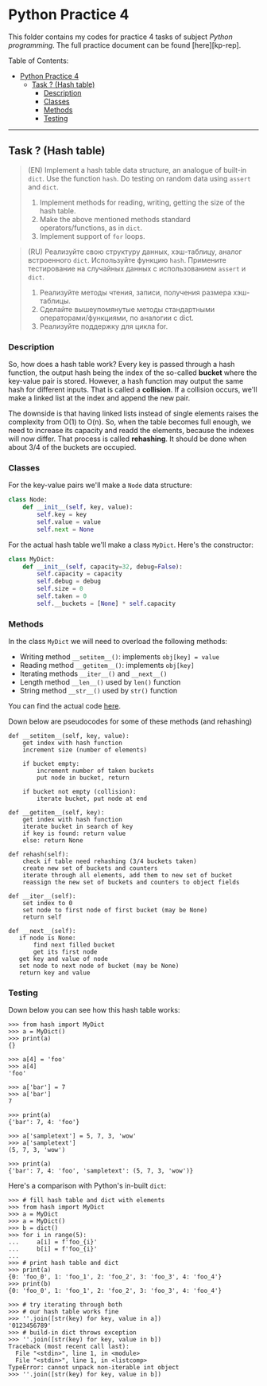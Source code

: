# Python Practice 4
This folder contains my codes for practice 4 tasks of subject *Python programming*.
The full practice document can be found [here][kp-rep].

Table of Contents:
- [Python Practice 4](#python-practice-4)
  - [Task ? (Hash table)](#task--hash-table)
    - [Description](#description)
    - [Classes](#classes)
    - [Methods](#methods)
    - [Testing](#testing)

---
## Task ? (Hash table)
> (EN) Implement a hash table data structure, an analogue of built-in `dict`. Use the function `hash`. Do testing on random data using `assert` and `dict`.
> 1. Implement methods for reading, writing, getting the size of the hash table.
> 2. Make the above mentioned methods standard operators/functions, as in `dict`.
> 3. Implement support of `for` loops.

> (RU) Реализуйте свою структуру данных, хэш-таблицу, аналог встроенного `dict`. Используйте функцию `hash`. Примените тестирование на случайных данных с использованием `assert` и `dict`.
> 1. Реализуйте методы чтения, записи, получения размера хэш-таблицы.
> 2. Сделайте вышеупомянутые методы стандартными операторами/функциями, по аналогии с dict.
> 3. Реализуйте поддержку для цикла for.

### Description
So, how does a hash table work? Every key is passed through a hash function, the output hash being the index of the so-called **bucket** where the key-value pair is stored. However, a hash function may output the same hash for different inputs. That is called a **collision**. If a collision occurs, we'll make a linked list at the index and append the new pair.

The downside is that having linked lists instead of single elements raises the complexity from O(1) to O(n). So, when the table becomes full enough, we need to increase its capacity and readd the elements, because the indexes will now differ. That process is called **rehashing**. It should be done when about 3/4 of the buckets are occupied.

### Classes
For the key-value pairs we'll make a `Node` data structure:
```python
class Node:
    def __init__(self, key, value):
        self.key = key
        self.value = value
        self.next = None
```

For the actual hash table we'll make a class `MyDict`. Here's the constructor:
```python
class MyDict:
    def __init__(self, capacity=32, debug=False):
        self.capacity = capacity
        self.debug = debug
        self.size = 0
        self.taken = 0
        self.__buckets = [None] * self.capacity
```

### Methods
In the class `MyDict` we will need to overload the following methods:
- Writing method `__setitem__()`: implements `obj[key] = value`
- Reading method `__getitem__()`: implements `obj[key]`
- Iterating methods `__iter__()` and `__next__()`
- Length method `__len__()` used by `len()` function
- String method `__str__()` used by `str()` function

You can find the actual code [here][hash-table].

Down below are pseudocodes for some of these methods (and rehashing)
```pseudocode setitem
def __setitem__(self, key, value):
    get index with hash function
    increment size (number of elements)

    if bucket empty:
        increment number of taken buckets
        put node in bucket, return
        
    if bucket not empty (collision):
        iterate bucket, put node at end
```
```pseudocode __getitem__
def __getitem__(self, key):
    get index with hash function
    iterate bucket in search of key
    if key is found: return value
    else: return None
```
```pseudocode rehash
def rehash(self):
    check if table need rehashing (3/4 buckets taken)
    create new set of buckets and counters
    iterate through all elements, add them to new set of bucket
    reassign the new set of buckets and counters to object fields
```
```pseudocode __iter__
def __iter__(self):
    set index to 0
    set node to first node of first bucket (may be None)
    return self
```
```pseudocode __next__
def __next__(self):
   if node is None:
       find next filled bucket
       get its first node
   get key and value of node
   set node to next node of bucket (may be None)
   return key and value
```

### Testing
 Down below you can see how this hash table works:
```pycon
>>> from hash import MyDict
>>> a = MyDict()
>>> print(a)
{}

>>> a[4] = 'foo'
>>> a[4]
'foo'

>>> a['bar'] = 7
>>> a['bar']
7

>>> print(a)
{'bar': 7, 4: 'foo'}

>>> a['sampletext'] = 5, 7, 3, 'wow'
>>> a['sampletext']                 
(5, 7, 3, 'wow')

>>> print(a)
{'bar': 7, 4: 'foo', 'sampletext': (5, 7, 3, 'wow')}
```

Here's a comparison with Python's in-built `dict`:
```pycon
>>> # fill hash table and dict with elements
>>> from hash import MyDict
>>> a = MyDict
>>> a = MyDict()
>>> b = dict()
>>> for i in range(5): 
...     a[i] = f'foo_{i}'
...     b[i] = f'foo_{i}'
...
>>> # print hash table and dict
>>> print(a)
{0: 'foo_0', 1: 'foo_1', 2: 'foo_2', 3: 'foo_3', 4: 'foo_4'}
>>> print(b)
{0: 'foo_0', 1: 'foo_1', 2: 'foo_2', 3: 'foo_3', 4: 'foo_4'}

>>> # try iterating through both
>>> # our hash table works fine
>>> ''.join([str(key) for key, value in a])
'0123456789'
>>> # build-in dict throws exception
>>> ''.join([str(key) for key, value in b]) 
Traceback (most recent call last):
  File "<stdin>", line 1, in <module>
  File "<stdin>", line 1, in <listcomp>
TypeError: cannot unpack non-iterable int object
>>> ''.join([str(key) for key, value in b])
```

[hash-table]: hash.py